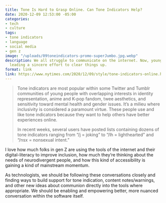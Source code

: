 ```yaml
---
title: Tone Is Hard to Grasp Online. Can Tone Indicators Help?
date: 2020-12-09 12:53:00 -05:00
categories:
- tech
- culture
tags:
- tone indicators
- language
- social media
- gen z
image: "/uploads/09toneindicators-promo-superJumbo.jpg.webp"
description: We all struggle to communicate on the internet. Now, young people are
  leading a sincere effort to clear things up.
format: link
link: https://www.nytimes.com/2020/12/09/style/tone-indicators-online.html
---
```


> Tone indicators are most popular within some Twitter and Tumblr communities of young people with overlapping interests in identity representation, anime and K-pop fandom, twee aesthetics, and sensitivity toward mental health and gender issues. It’s a milieu where inclusivity is considered a paramount virtue. These people use and like tone indicators because they want to help others have better experiences online.
> 
> In recent weeks, several users have posted lists containing dozens of tone indicators ranging from “/j = joking” to “/lh = lighthearted” and “/nsx = nonsexual intent.”


I love how much folks in gen Z are using the tools of the internet and their digital-literacy to improve inclusion, how much they’re thinking about the needs of neurodivergent people, and how this kind of accessibility is gaining a kind of mainstream momentum. 

As technologists, we should be following these conversations closely and finding ways to build support for tone indication, content notes/warnings, and other new ideas about communion directly into the tools where appropriate. We should be enabling and empowering better, more nuanced conversation within the software itself.